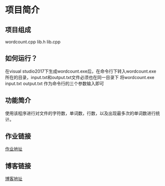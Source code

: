 # 项目简介
## 项目组成
wordcount.cpp
lib.h
lib.cpp
## 如何运行？
在visual studio2017下生成wordcount.exe后，在命令行下转入wordcount.exe所在的目录，input.txt和output.txt文件必须也在同一目录下
将wordcount.exe input.txt output.txt 作为命令行的三个参数输入即可

## 功能简介
使用该程序进行对文件的字符数，单词数，行数，以及出现最多次的单词数进行统计。

## 作业链接

[作业地址](https://edu.cnblogs.com/campus/fzu/FZUSESPR21/homework/11672)

## 博客链接

[博客地址](https://www.cnblogs.com/nafupblog/p/14482575.html)